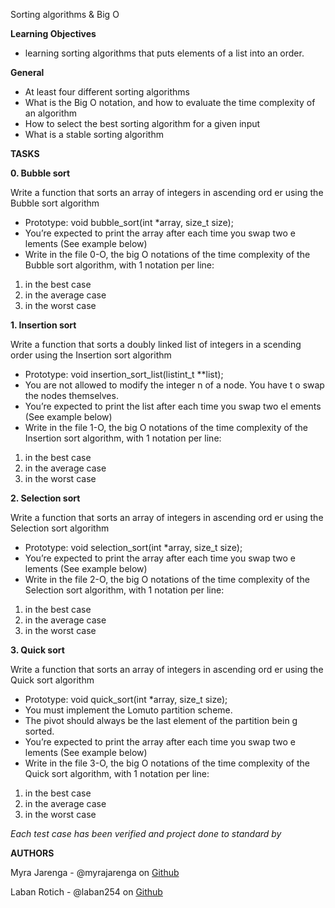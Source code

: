 Sorting algorithms & Big O

**Learning Objectives**
- learning sorting algorithms that puts elements of a list into an order.

**General**
- At least four different sorting algorithms
- What is the Big O notation, and how to evaluate the time complexity of an algorithm
- How to select the best sorting algorithm for a given input
- What is a stable sorting algorithm

**TASKS**


**0. Bubble sort**

Write a function that sorts an array of integers in ascending ord er using the Bubble sort algorithm

- Prototype: void bubble_sort(int *array, size_t size);
- You’re expected to print the array after each time you swap two e lements (See example below)
- Write in the file 0-O, the big O notations of the time complexity of the Bubble sort algorithm, with 1 notation per line:

1. in the best case
2. in the average case
3. in the worst case


**1. Insertion sort**

Write a function that sorts a doubly linked list of integers in a scending order using the Insertion sort algorithm

- Prototype: void insertion_sort_list(listint_t **list);
- You are not allowed to modify the integer n of a node. You have t o swap the nodes themselves.
- You’re expected to print the list after each time you swap two el ements (See example below)
- Write in the file 1-O, the big O notations of the time complexity of the Insertion sort algorithm, with 1 notation per line:

1. in the best case
2. in the average case
3. in the worst case


**2. Selection sort**

Write a function that sorts an array of integers in ascending ord er using the Selection sort algorithm

- Prototype: void selection_sort(int *array, size_t size);
- You’re expected to print the array after each time you swap two e lements (See example below)
- Write in the file 2-O, the big O notations of the time complexity of the Selection sort algorithm, with 1 notation per line:

1. in the best case
2. in the average case
3. in the worst case


**3. Quick sort**

Write a function that sorts an array of integers in ascending ord er using the Quick sort algorithm

- Prototype: void quick_sort(int *array, size_t size);
- You must implement the Lomuto partition scheme.
- The pivot should always be the last element of the partition bein g sorted.
- You’re expected to print the array after each time you swap two e lements (See example below)
- Write in the file 3-O, the big O notations of the time complexity of the Quick sort algorithm, with 1 notation per line:

1. in the best case
2. in the average case
3. in the worst case

*Each test case has been verified and project done to standard by*

**AUTHORS**

Myra Jarenga - @myrajarenga on   [Github](https://github.com/myrajarenga "Github")

Laban Rotich - @laban254 on  [Github](https://github.com/myrajarenga "Github")
